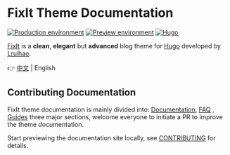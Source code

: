 # FixIt Theme Documentation

[![Production environment](https://img.shields.io/github/deployments/hugo-fixit/FixIt/Production?style=flat&label=Production&logo=vercel)](https://fixit.lruihao.cn/)
[![Preview environment](https://img.shields.io/github/deployments/hugo-fixit/FixIt/Preview?style=flat&label=Preview&logo=vercel)](https://pre.fixit.lruihao.cn/)
[![Hugo](https://img.shields.io/badge/Hugo-%5E0.89.0-ff4088?style=flat&logo=hugo)](https://gohugo.io/)

[FixIt](https://github.com/hugo-fixit/FixIt) is a **clean**, **elegant** but **advanced** blog theme for [Hugo](https://gohugo.io/) developed by [Lruihao](https://github.com/Lruihao "Follow me on GitHub").

👉 [中文](README.md) | English

## Contributing Documentation

FixIt theme documentation is mainly divided into: [Documentation](https://fixit.lruihao.cn/documentation/), [FAQ](https://fixit.lruihao.cn/faq/) , [Guides](https://fixit.lruihao.cn/guides/) three major sections, welcome everyone to initiate a PR to improve the theme documentation.

Start previewing the documentation site locally, see [CONTRIBUTING](https://github.com/hugo-fixit/FixIt/blob/master/CONTRIBUTING.md) for details.
